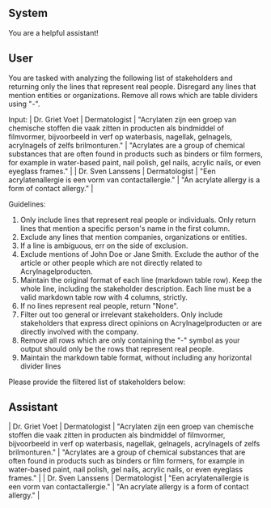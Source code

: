 ## System

You are a helpful assistant!

## User


You are tasked with analyzing the following list of stakeholders and returning only the lines that represent real people. Disregard any lines that mention entities or organizations. Remove all rows which are table dividers using "-".

Input:
| Dr. Griet Voet | Dermatologist | "Acrylaten zijn een groep van chemische stoffen die vaak zitten in producten als bindmiddel of filmvormer, bijvoorbeeld in verf op waterbasis, nagellak, gelnagels, acrylnagels of zelfs brilmonturen." | "Acrylates are a group of chemical substances that are often found in products such as binders or film formers, for example in water-based paint, nail polish, gel nails, acrylic nails, or even eyeglass frames." |
| Dr. Sven Lanssens | Dermatologist | "Een acrylatenallergie is een vorm van contactallergie." | "An acrylate allergy is a form of contact allergy." |

Guidelines:
1. Only include lines that represent real people or individuals. Only return lines that mention a specific person's name in the first column.
2. Exclude any lines that mention companies, organizations or entities.
3. If a line is ambiguous, err on the side of exclusion.
4. Exclude mentions of John Doe or Jane Smith. Exclude the author of the article or other people which are not directly related to Acrylnagelproducten.
5. Maintain the original format of each line (markdown table row). Keep the whole line, including the stakeholder description. Each line must be a valid markdown table row with 4 columns, strictly.
6. If no lines represent real people, return "None".
7. Filter out too general or irrelevant stakeholders. Only include stakeholders that express direct opinions on Acrylnagelproducten or are directly involved with the company.
8. Remove all rows which are only containing the "-" symbol as your output should only be the rows that represent real people.
9. Maintain the markdown table format, without including any horizontal divider lines

Please provide the filtered list of stakeholders below:
        

## Assistant

| Dr. Griet Voet | Dermatologist | "Acrylaten zijn een groep van chemische stoffen die vaak zitten in producten als bindmiddel of filmvormer, bijvoorbeeld in verf op waterbasis, nagellak, gelnagels, acrylnagels of zelfs brilmonturen." | "Acrylates are a group of chemical substances that are often found in products such as binders or film formers, for example in water-based paint, nail polish, gel nails, acrylic nails, or even eyeglass frames." |
| Dr. Sven Lanssens | Dermatologist | "Een acrylatenallergie is een vorm van contactallergie." | "An acrylate allergy is a form of contact allergy." |

